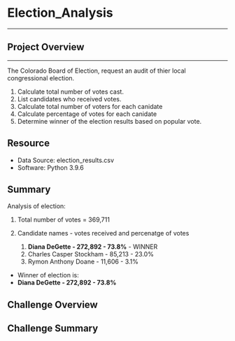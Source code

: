 # Election_Analysis
---

## Project Overview
---

The Colorado Board of Election, request an audit of thier local congressional election.

 1. Calculate total number of votes cast.
 2. List candidates who received votes.
 3. Calculate total number of voters for each canidate
 4. Calculate percentage of votes for each canidate
 5. Determine winner of the election results based on popular vote.

## Resource

* Data Source: election_results.csv
* Software: Python 3.9.6

## Summary

Analysis of election:

 1. Total number of votes = 369,711
 
 3. Candidate names - votes received and percenatge of votes
    1. **Diana DeGette                - 272,892 - 73.8%** - WINNER
    2. Charles Casper Stockham        - 85,213  - 23.0%
    3. Rymon Anthony Doane            - 11,606  - 3.1%

* Winner of election is:
 *  **Diana DeGette          - 272,892 - 73.8%** 

## Challenge Overview

## Challenge Summary

